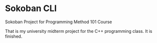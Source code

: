 # Sokoban CLI
 Sokoban Project for Programming Method 101 Course

That is my university midterm project for the C++ programming class. It is finished.
